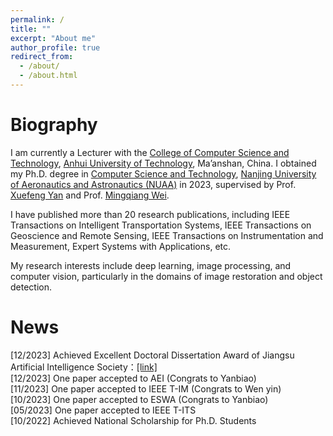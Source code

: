 ```yaml
---
permalink: /
title: ""
excerpt: "About me"
author_profile: true
redirect_from: 
  - /about/
  - /about.html
---
```


Biography
======
I am currently a Lecturer with the <a href="https://cs.ahut.edu.cn/"> College of Computer Science and Technology</a>, <a href="https://www.ahut.edu.cn/">Anhui University of Technology</a>, Ma’anshan, China. I obtained my Ph.D. degree in <a href="http://cs.nuaa.edu.cn/">Computer Science and Technology</a>, 
	<a href="https://www.nuaa.edu.cn/">Nanjing University of Aeronautics and Astronautics (NUAA)</a> in 2023, supervised by Prof. <a href="http://faculty.nuaa.edu.cn/yxf/zh_CN/index.htm" target="_blank">
	Xuefeng Yan</a> and Prof. <a href="https://mingqiangwei.github.io/" target="_blank"> Mingqiang Wei</a>.
 
I have published more than 20 research publications, including IEEE Transactions on Intelligent Transportation Systems, IEEE Transactions on Geoscience and Remote Sensing, IEEE Transactions on Instrumentation and Measurement, Expert Systems with Applications, etc.

My research interests include deep learning, image processing, and computer vision, particularly in the domains of image restoration and object detection.



News 
====== 
[12/2023] Achieved Excellent Doctoral Dissertation Award of Jiangsu Artificial Intelligence Society：<a href="http://www.jsai.org.cn/ainews/notice/4265.html">[link]</a> <br>
[12/2023] One paper accepted to  AEI (Congrats to Yanbiao) <br>
[11/2023] One paper accepted to IEEE T-IM (Congrats to Wen yin) <br>
[10/2023] One paper accepted to  ESWA (Congrats to Yanbiao) <br>
[05/2023] One paper accepted to  IEEE T-ITS <br>
[10/2022] Achieved National Scholarship for Ph.D. Students <br>


